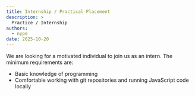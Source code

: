 ```yaml
---
title: Internship / Practical Placement 
description: >
  Practice / Internship
authors:
  - nype
date: 2025-10-20
---
```


We are looking for a motivated individual to join us as an intern. The minimum requirements are:

- Basic knowledge of programming
- Comfortable working with git repositories and running JavaScript code locally